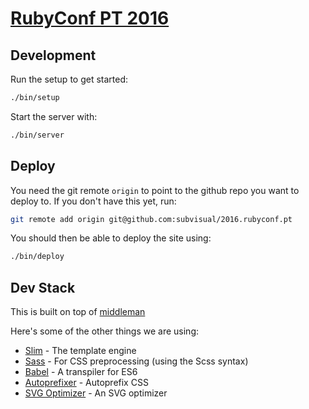 # [RubyConf PT 2016](http://rubyconf.pt)

## Development

Run the setup to get started:

```bash
./bin/setup
```

Start the server with:

```bash
./bin/server
```

## Deploy

You need the git remote `origin` to point to the github repo you want to deploy to. If you don't have this yet, run:

```bash
git remote add origin git@github.com:subvisual/2016.rubyconf.pt
```

You should then be able to deploy the site using:

```bash
./bin/deploy
```

## Dev Stack

This is built on top of [middleman](https://middlemanapp.com/)

Here's some of the other things we are using:

* [Slim](http://slim-lang.com/) - The template engine
* [Sass](http://sass-lang.com/) - For CSS preprocessing (using the Scss syntax)
* [Babel](https://babeljs.io/) - A transpiler for ES6
* [Autoprefixer](https://github.com/middleman/middleman-autoprefixer) -
Autoprefix CSS
* [SVG Optimizer](https://github.com/svg/svgo) - An SVG optimizer
